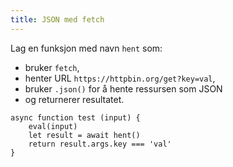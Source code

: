 ```yaml
---
title: JSON med fetch
---
```


Lag en funksjon med navn `hent` som:

- bruker `fetch`,
- henter URL `https://httpbin.org/get?key=val`,
- bruker `.json()` for å hente ressursen som JSON
- og returnerer resultatet.


```test
async function test (input) {
    eval(input)
    let result = await hent()
    return result.args.key === 'val'
}
```

